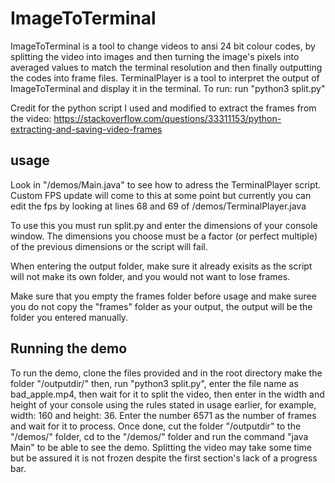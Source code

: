 # ImageToTerminal
ImageToTerminal is a tool to change videos to ansi 24 bit colour codes, by splitting the video into images and then turning the image's pixels into averaged values to match the terminal resolution and then finally outputting the codes into frame files.
TerminalPlayer is a tool to interpret the output of ImageToTerminal and display it in the terminal.
To run: run "python3 split.py"

Credit for the python script I used and modified to extract the frames from the video: https://stackoverflow.com/questions/33311153/python-extracting-and-saving-video-frames
## usage
Look in "/demos/Main.java" to see how to adress the TerminalPlayer script. Custom FPS update will come to this at some point but currently you can edit the fps by looking at lines 68 and 69 of /demos/TerminalPlayer.java

To use this you must run split.py and enter the dimensions of your console window. The dimensions you choose must be a factor (or perfect multiple) of the previous dimensions or the script will fail.

When entering the output folder, make sure it already exisits as the script will not make its own folder, and you would not want to lose frames.

Make sure that you empty the frames folder before usage and make suree you do not copy the "frames" folder as your output, the output will be the folder you entered manually.

## Running the demo
To run the demo, clone the files provided and in the root directory make the folder "/outputdir/" then, run "python3 split.py", enter the file name as bad_apple.mp4, then wait for it to split the video, then enter in the width and height of your console using the rules stated in usage earlier, for example, width: 160 and height: 36. Enter the number 6571 as the number of frames and wait for it to process. Once done, cut the folder "/outputdir" to the "/demos/" folder, cd to the "/demos/" folder and run the command "java Main" to be able to see the demo. Splitting the video may take some time but be assured it is not frozen despite the first section's lack of a progress bar.
